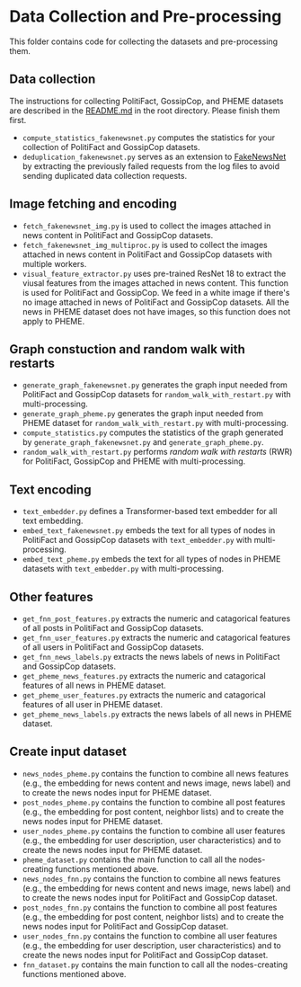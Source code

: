 # Data Collection and Pre-processing
This folder contains code for collecting the datasets and pre-processing them.

## Data collection
The instructions for collecting PolitiFact, GossipCop, and PHEME datasets are described in the [README.md](https://github.com/HetTransformer/HetTransformer-model#1-dataset-collection) in the root directory. Please finish them first.
* `compute_statistics_fakenewsnet.py` computes the statistics for your collection of PolitiFact and GossipCop datasets.
* `deduplication_fakenewsnet.py` serves as an extension to [FakeNewsNet](https://github.com/KaiDMML/FakeNewsNet) by extracting the previously failed requests from the log files to avoid sending duplicated data collection requests.

## Image fetching and encoding
* `fetch_fakenewsnet_img.py` is used to collect the images attached in news content in PolitiFact and GossipCop datasets.
* `fetch_fakenewsnet_img_multiproc.py` is used to collect the images attached in news content in PolitiFact and GossipCop datasets with multiple workers.
* `visual_feature_extractor.py` uses pre-trained ResNet 18 to extract the viusal features from the images attached in news content. This function is used for PolitiFact and GossipCop. We feed in a white image if there's no image attached in news of PolitiFact and GossipCop datasets. All the news in PHEME dataset does not have images, so this function does not apply to PHEME. 

## Graph constuction and random walk with restarts
* `generate_graph_fakenewsnet.py` generates the graph input needed from PolitiFact and GossipCop datasets for `random_walk_with_restart.py` with multi-processing.
* `generate_graph_pheme.py` generates the graph input needed from PHEME dataset for `random_walk_with_restart.py` with multi-processing.
* `compute_statistics.py` computes the statistics of the graph generated by `generate_graph_fakenewsnet.py` and `generate_graph_pheme.py`.
* `random_walk_with_restart.py` performs _random walk with restarts_ (RWR) for PolitiFact, GossipCop and PHEME with multi-processing.

## Text encoding
* `text_embedder.py` defines a Transformer-based text embedder for all text embedding.
* `embed_text_fakenewsnet.py` embeds the text for all types of nodes in PolitiFact and GossipCop datasets with `text_embedder.py` with multi-processing.
* `embed_text_pheme.py` embeds the text for all types of nodes in PHEME datasets with `text_embedder.py` with multi-processing.

## Other features
* `get_fnn_post_features.py` extracts the numeric and catagorical features of all posts in PolitiFact and GossipCop datasets.
* `get_fnn_user_features.py` extracts the numeric and catagorical features of all users in PolitiFact and GossipCop datasets.
* `get_fnn_news_labels.py` extracts the news labels of news in PolitiFact and GossipCop datasets.
* `get_pheme_news_features.py` extracts the numeric and catagorical features of all news in PHEME dataset.
* `get_pheme_user_features.py` extracts the numeric and catagorical features of all user in PHEME dataset.
* `get_pheme_news_labels.py` extracts the news labels of all news in PHEME dataset.

## Create input dataset
* `news_nodes_pheme.py` contains the function to combine all news features (e.g., the embedding for news content and news image, news label) and to create the news nodes input for PHEME dataset. 
* `post_nodes_pheme.py` contains the function to combine all post features (e.g., the embedding for post content, neighbor lists) and to create the news nodes input for PHEME dataset. 
* `user_nodes_pheme.py` contains the function to combine all user features (e.g., the embedding for user description, user characteristics) and to create the news nodes input for PHEME dataset. 
* `pheme_dataset.py` contains the main function to call all the nodes-creating functions mentioned above.
* `news_nodes_fnn.py` contains the function to combine all news features (e.g., the embedding for news content and news image, news label) and to create the news nodes input for PolitiFact and GossipCop dataset. 
* `post_nodes_fnn.py` contains the function to combine all post features (e.g., the embedding for post content, neighbor lists) and to create the news nodes input for PolitiFact and GossipCop dataset. 
* `user_nodes_fnn.py` contains the function to combine all user features (e.g., the embedding for user description, user characteristics) and to create the news nodes input for PolitiFact and GossipCop dataset. 
* `fnn_dataset.py` contains the main function to call all the nodes-creating functions mentioned above.
